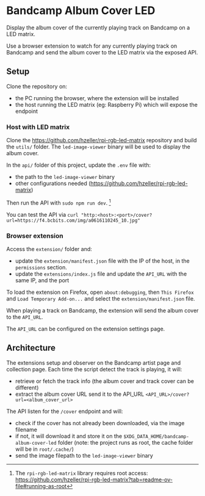 # Bandcamp Album Cover LED

Display the album cover of the currently playing track on Bandcamp on a LED matrix.

Use a browser extension to watch for any currently playing track on Bandcamp
and send the album cover to the LED matrix via the exposed API.

## Setup

Clone the repository on:
  - the PC running the browser, where the extension will be installed
  - the host running the LED matrix (eg: Raspberry Pi) which will expose the endpoint

### Host with LED matrix

Clone the https://github.com/hzeller/rpi-rgb-led-matrix repository and build
the `utils/` folder. The `led-image-viewer` binary will be used to display the
album cover.

In the `api/` folder of this project, update the `.env` file with:
  - the path to the `led-image-viewer` binary
  - other configurations needed (https://github.com/hzeller/rpi-rgb-led-matrix)

Then run the API with `sudo npm run dev`. [^1]

[^1]: The `rpi-rgb-led-matrix` library requires root access: https://github.com/hzeller/rpi-rgb-led-matrix?tab=readme-ov-file#running-as-root

You can test the API via `curl "http:<host>:<port>/cover?url=https://f4.bcbits.com/img/a0616110245_10.jpg"`

### Browser extension

Access the `extension/` folder and:
  - update the `extension/manifest.json` file with the IP of the host, in the
  `permissions` section.
  - update the `extensions/index.js` file and update the `API_URL` with the
  same IP, and the port

To load the extension on Firefox, open `about:debugging`, then `This Firefox`
and `Load Temporary Add-on...` and select the `extension/manifest.json` file.

When playing a track on Bandcamp, the extension will send the album cover to
the `API_URL`.

The `API_URL` can be configured on the extension settings page.

## Architecture

The extensions setup and observer on the Bandcamp artist page and collection
page. Each time the script detect the track is playing, it will:
  - retrieve or fetch the track info (the album cover and track cover can be different)
  - extract the album cover URL send it to the API_URL `<API_URL>/cover?url=<album_cover_url>`

The API listen for the `/cover` endpoint and will:
  - check if the cover has not already been downloaded, via the image filename
  - if not, it will download it and store it on the
  `$XDG_DATA_HOME/bandcamp-album-cover-led` folder (note: the project runs as
  root, the cache folder will be in `root/.cache/`)
  - send the image filepath to the `led-image-viewer` binary
